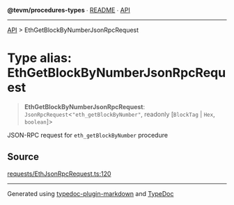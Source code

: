 **@tevm/procedures-types** ∙ [README](../README.md) ∙ [API](../API.md)

***

[API](../API.md) > EthGetBlockByNumberJsonRpcRequest

# Type alias: EthGetBlockByNumberJsonRpcRequest

> **EthGetBlockByNumberJsonRpcRequest**: `JsonRpcRequest`\<`"eth_getBlockByNumber"`, readonly [`BlockTag` \| `Hex`, `boolean`]\>

JSON-RPC request for `eth_getBlockByNumber` procedure

## Source

[requests/EthJsonRpcRequest.ts:120](https://github.com/evmts/tevm-monorepo/blob/main/packages/procedures-types/src/requests/EthJsonRpcRequest.ts#L120)

***
Generated using [typedoc-plugin-markdown](https://www.npmjs.com/package/typedoc-plugin-markdown) and [TypeDoc](https://typedoc.org/)
